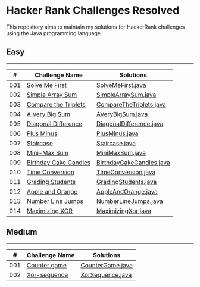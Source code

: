 # Hacker Rank Challenges Resolved
This repository aims to maintain my solutions for HackerRank challenges using the Java programming language.

## Easy
<hr>

| #   | Challenge Name                                                                                                 | Solutions                                                                                                |
|-----|----------------------------------------------------------------------------------------------------------------|----------------------------------------------------------------------------------------------------------|
| 001 | [Solve Me First](https://www.hackerrank.com/challenges/solve-me-first/problem?isFullScreen=true)               | [SolveMeFirst.java](./src/br/com/eduardocintra/easy/solvemefirst/SolveMeFirst.java)                      |
| 002 | [Simple Array Sum](https://www.hackerrank.com/challenges/simple-array-sum/problem?isFullScreen=true)           | [SimpleArraySum.java](./src/br/com/eduardocintra/easy/simplearraysum/SimpleArraySum.java)                |
| 003 | [Compare the Triplets](https://www.hackerrank.com/challenges/compare-the-triplets/problem?isFullScreen=true)   | [CompareTheTriplets.java](./src/br/com/eduardocintra/easy/comparethetriplets/CompareTheTriplets.java)    |
| 004 | [A Very Big Sum](https://www.hackerrank.com/challenges/a-very-big-sum/problem?isFullScreen=true)               | [AVeryBigSum.java](./src/br/com/eduardocintra/easy/averybigsum/AVeryBigSum.java)                         |
| 005 | [Diagonal Difference](https://www.hackerrank.com/challenges/diagonal-difference/problem?isFullScreen=true)     | [DiagonalDifference.java](./src/br/com/eduardocintra/easy/diagonaldifference/DiagonalDifference.java)    |
| 006 | [Plus Minus](https://www.hackerrank.com/challenges/plus-minus/problem?isFullScreen=true)                       | [PlusMinus.java](./src/br/com/eduardocintra/easy/plusminus/PlusMinus.java)                               |
| 007 | [Staircase](https://www.hackerrank.com/challenges/staircase/problem?isFullScreen=true)                         | [Staircase.java](./src/br/com/eduardocintra/easy/staircase/Staircase.java)                               |
| 008 | [Mini-Max Sum](https://www.hackerrank.com/challenges/mini-max-sum/problem?isFullScreen=true)                   | [MiniMaxSum.java](./src/br/com/eduardocintra/easy/minimaxsum/MiniMaxSum.java)                            |
| 009 | [Birthday Cake Candles](https://www.hackerrank.com/challenges/birthday-cake-candles/problem?isFullScreen=true) | [BirthdayCakeCandles.java](./src/br/com/eduardocintra/easy/birthdaycakecandles/BirthdayCakeCandles.java) |
| 010 | [Time Conversion](https://www.hackerrank.com/challenges/time-conversion/problem?isFullScreen=true)             | [TimeConversion.java](./src/br/com/eduardocintra/easy/timeconversion/TimeConversion.java)                |
| 011 | [Grading Students](https://www.hackerrank.com/challenges/grading?isFullScreen=true)                            | [GradingStudents.java](./src/br/com/eduardocintra/easy/gradingstudents/GradingStudents.java)             |
| 012 | [Apple and Orange](https://www.hackerrank.com/challenges/apple-and-orange/problem?isFullScreen=true)           | [AppleAndOrange.java](./src/br/com/eduardocintra/easy/appleandorange/AppleAndOrange.java)                |
| 013 | [Number Line Jumps](https://www.hackerrank.com/challenges/kangaroo/problem?isFullScreen=true)                  | [NumberLineJumps.java](./src/br/com/eduardocintra/easy/numberlinejumps/NumberLineJumps.java)             |
| 014 | [Maximizing XOR](https://www.hackerrank.com/challenges/maximizing-xor/problem?isFullScreen=true)               | [MaximizingXor.java](./src/br/com/eduardocintra/easy/maximizingxor/MaximizingXor.java)                   |                                                                                                                                                      |

## Medium
<hr>

| #   | Challenge Name                                                                               | Solutions                                                                          |
|-----|----------------------------------------------------------------------------------------------|------------------------------------------------------------------------------------|
| 001 | [Counter game](https://www.hackerrank.com/challenges/counter-game/problem?isFullScreen=true) | [CounterGame.java](./src/br/com/eduardocintra/medium/countergame/CounterGame.java) |
| 002 | [Xor-sequence](https://www.hackerrank.com/challenges/xor-se/problem?isFullScreen=true)       | [XorSequence.java](./src/br/com/eduardocintra/medium/xorsequence/XorSequence.java) |
